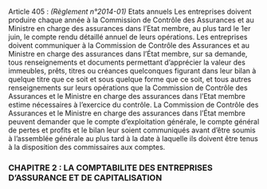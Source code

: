 Article 405 : _(Règlement n°2014-01)_ Etats annuels
Les entreprises doivent produire chaque année à la Commission de Contrôle des Assurances et au Ministre en charge des assurances dans l’Etat membre, au plus tard le 1er juin, le compte rendu détaillé annuel de leurs opérations.
Les entreprises doivent communiquer à la Commission de Contrôle des Assurances et au Ministre en charge des assurances dans l’État membre, sur sa demande, tous renseignements et documents permettant d’apprécier la valeur des immeubles, prêts, titres ou créances quelconques figurant dans leur bilan à quelque titre que ce soit et sous quelque forme que ce soit, et tous autres renseignements sur leurs opérations que la Commission de Contrôle des Assurances et le Ministre en charge des assurances dans l’Etat membre estime nécessaires à l’exercice du contrôle.
La Commission de Contrôle des Assurances et le Ministre en charge des assurances dans l’État membre peuvent demander que le compte d’exploitation générale, le compte général de pertes et profits et le bilan leur soient communiqués avant d’être soumis à l’assemblée générale au plus tard à la date à laquelle ils doivent être tenus à la disposition des commissaires aux comptes.
### CHAPITRE 2 : LA COMPTABILITE DES ENTREPRISES D’ASSURANCE ET DE CAPITALISATION